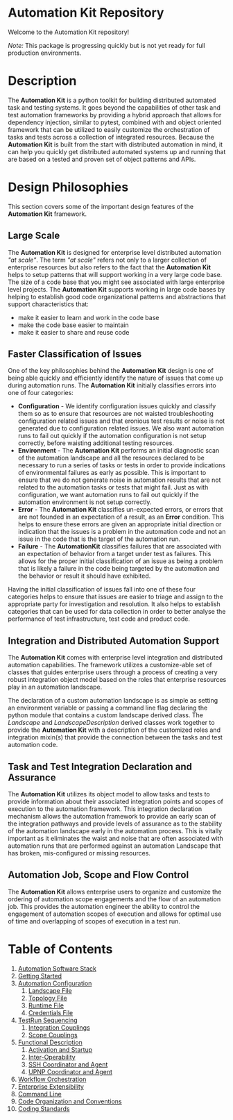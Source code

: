 # Automation Kit Repository

Welcome to the Automation Kit repository!


*Note:* This package is progressing quickly but is not yet ready for full production environments.

# Description
The **Automation Kit** is a python toolkit for building distributed automated task and testing systems.  It goes beyond the capabilities of other task and test automation frameworks by providing a hybrid approach that allows for dependency injection, similar to pytest, combined with and object oriented framework that can be utilized to easily customize the orchestration of tasks and tests across a collection of integrated resources.  Because the **Automation Kit** is built from the start with distributed automation in mind, it can help you quickly get distributed automated systems up and running that are based on a tested and proven set of object patterns and APIs.

# Design Philosophies
This section covers some of the important design features of the **Automation Kit** framework.

## Large Scale
The **Automation Kit** is designed for enterprise level distributed automation *"at scale"*.  The term *"at scale"* refers not only to a larger collection of enterprise resources but also refers to the fact that the **Automation Kit** helps to setup patterns that will support working in a very large code base.  The size of a code base that you might see associated with large enterprise level projects.  The **Automation Kit** supports working in large code bases by helping to establish good code organizational patterns and abstractions that support characteristics that:

* make it easier to learn and work in the code base
* make the code base easier to maintain
* make it easier to share and reuse code

## Faster Classification of Issues
One of the key philosophies behind the **Automation Kit** design is one of being able quickly and efficiently identify the nature of issues that come up during automation runs.  The **Automation Kit** initially classifies errors into one of four categories:

* **Configuration** - We identify configuration issues quickly and classify them so as to ensure that resources are not waisted troubleshooting configuration related issues and that eronious test results or noise is not generated due to configuration related issues. We also want automation runs to fail out quickly if the automation configuration is not setup correctly, before waisting additional testing resources.
* **Environment** - The **Automation Kit** performs an initial diagnostic scan of the automation landscape and all the resources declared to be necessary to run a series of tasks or tests in order to provide indications of environmental failures as early as possible.  This is important to ensure that we do not generate noise in automation results that are not related to the automation tasks or tests that might fail.  Just as with configuration, we want automation runs to fail out quickly if the automation environment is not setup correctly.
* **Error** - The **Automation Kit** classifies un-expected errors, or errors that are not founded in an expectation of a result, as an **Error** condition.  This helps to ensure these errors are given an appropriate initial direction or indication that the issues is a problem in the automation code and not an issue in the code that is the target of the automation run.
* **Failure** - The **AutomationKit** classifies failures that are associated with an expectation of behavior from a target under test as failures.  This allows for the proper initial classification of an issue as being a problem that is likely a failure in the code being targeted by the automation and the behavior or result it should have exhibited.

Having the initial classification of issues fall into one of these four categories helps to ensure that issues are easier to triage and assign to the appropriate party for investigation and resolution. It also helps to establish categories that can be used for data collection in order to better analyse the performance of test infrastructure, test code and product code.

## Integration and Distributed Automation Support
The **Automation Kit** comes with enterprise level integration and distributed automation capabilities.  The framework utilizes a customize-able set of classes that guides enterprise users through a process of creating a very robust integration object model based on the roles that enterprise resources play in an automation landscape.

The declaration of a custom automation landscape is as simple as setting an environment variable or passing a command line flag declaring the python module that contains a custom landscape derived class.  The *Landscape* and *LandscapeDescription* derived classes work together to provide the **Automation Kit** with a description of the customized roles and integration mixin(s) that provide the connection between the tasks and test automation code.

## Task and Test Integration Declaration and Assurance
The **Automation Kit** utilizes its object model to allow tasks and tests to provide information about their associated integration points and scopes of execution to the automation framework.  This integration declaration mechanism allows the automation framework to provide an early scan of the integration pathways and provide levels of assurance as to the stability of the automation landscape early in the automation process.  This is vitally important as it eliminates the waist and noise that are often associated with automation runs that are performed against an automation Landscape that has broken, mis-configured or missing resources.

## Automation Job, Scope and Flow Control 
The **Automation Kit** allows enterprise users to organize and customize the ordering of automation scope engagements and the flow of an automation job.  This provides the automation engineer the ability to control the engagement of automation scopes of execution and allows for optimal use of time and overlapping of scopes of execution in a test run.

# Table of Contents
1. [Automation Software Stack](http://automationmojo.com/static/automationkit/docs/usermanual/10-automation-software-stack.html)
2. [Getting Started](http://automationmojo.com/static/automationkit/docs/usermanual/20-getting-started.html)
3. [Automation Configuration](http://automationmojo.com/static/automationkit/docs/usermanual/30-automation-configuration.html)
    1. [Landscape File](http://automationmojo.com/static/automationkit/docs/usermanual/31-landscape-file.html)
    2. [Topology File](http://automationmojo.com/static/automationkit/docs/usermanual/32-topology-file.html)
    2. [Runtime File](http://automationmojo.com/static/automationkit/docs/usermanual/33-runtime-file.html)
    3. [Credentials File](http://automationmojo.com/static/automationkit/docs/usermanual/34-credentials-file.html)
4. [TestRun Sequencing](http://automationmojo.com/static/automationkit/docs/usermanual/40-testrun-sequencing.html)
    1. [Integration Couplings](http://automationmojo.com/static/automationkit/docs/usermanual/41-integration-couplings.html)
    2. [Scope Couplings](http://automationmojo.com/static/automationkit/docs/usermanual/42-scope-couplings.html)
5. [Functional Description](http://automationmojo.com/static/automationkit/docs/usermanual/50-functional-description.html)
    1. [Activation and Startup](http://automationmojo.com/static/automationkit/docs/usermanual/51-activation-and-startup.html)
    2. [Inter-Operability](http://automationmojo.com/static/automationkit/docs/usermanual/52-inter-operability.html)
    3. [SSH Coordinator and Agent](http://automationmojo.com/static/automationkit/docs/usermanual/53-ssh-coordinator-and-agent.html)
    4. [UPNP Coordinator and Agent](http://automationmojo.com/static/automationkit/docs/usermanual/54-upnp-coordinator-and-agent.html)
6. [Workflow Orchestration](http://automationmojo.com/static/automationkit/docs/usermanual/60-workflow-orchestration.html)
7. [Enterprise Extensibility](http://automationmojo.com/static/automationkit/docs/usermanual/70-enterprise-extensibility.html)
8. [Command Line](http://automationmojo.com/static/automationkit/docs/usermanual/80-command-line.html)
9. [Code Organization and Conventions](http://automationmojo.com/static/automationkit/docs/usermanual/90-code-organization-and-conventions.html)
10. [Coding Standards](http://automationmojo.com/static/automationkit/docs/usermanual/100-coding-standards.html)

